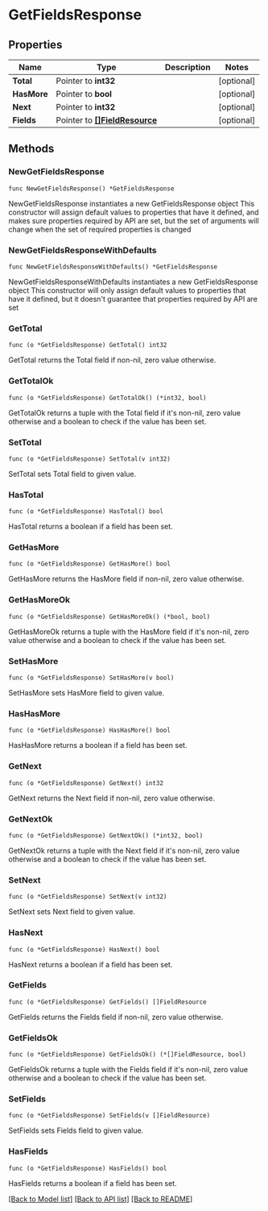 # GetFieldsResponse

## Properties

Name | Type | Description | Notes
------------ | ------------- | ------------- | -------------
**Total** | Pointer to **int32** |  | [optional] 
**HasMore** | Pointer to **bool** |  | [optional] 
**Next** | Pointer to **int32** |  | [optional] 
**Fields** | Pointer to [**[]FieldResource**](FieldResource.md) |  | [optional] 

## Methods

### NewGetFieldsResponse

`func NewGetFieldsResponse() *GetFieldsResponse`

NewGetFieldsResponse instantiates a new GetFieldsResponse object
This constructor will assign default values to properties that have it defined,
and makes sure properties required by API are set, but the set of arguments
will change when the set of required properties is changed

### NewGetFieldsResponseWithDefaults

`func NewGetFieldsResponseWithDefaults() *GetFieldsResponse`

NewGetFieldsResponseWithDefaults instantiates a new GetFieldsResponse object
This constructor will only assign default values to properties that have it defined,
but it doesn't guarantee that properties required by API are set

### GetTotal

`func (o *GetFieldsResponse) GetTotal() int32`

GetTotal returns the Total field if non-nil, zero value otherwise.

### GetTotalOk

`func (o *GetFieldsResponse) GetTotalOk() (*int32, bool)`

GetTotalOk returns a tuple with the Total field if it's non-nil, zero value otherwise
and a boolean to check if the value has been set.

### SetTotal

`func (o *GetFieldsResponse) SetTotal(v int32)`

SetTotal sets Total field to given value.

### HasTotal

`func (o *GetFieldsResponse) HasTotal() bool`

HasTotal returns a boolean if a field has been set.

### GetHasMore

`func (o *GetFieldsResponse) GetHasMore() bool`

GetHasMore returns the HasMore field if non-nil, zero value otherwise.

### GetHasMoreOk

`func (o *GetFieldsResponse) GetHasMoreOk() (*bool, bool)`

GetHasMoreOk returns a tuple with the HasMore field if it's non-nil, zero value otherwise
and a boolean to check if the value has been set.

### SetHasMore

`func (o *GetFieldsResponse) SetHasMore(v bool)`

SetHasMore sets HasMore field to given value.

### HasHasMore

`func (o *GetFieldsResponse) HasHasMore() bool`

HasHasMore returns a boolean if a field has been set.

### GetNext

`func (o *GetFieldsResponse) GetNext() int32`

GetNext returns the Next field if non-nil, zero value otherwise.

### GetNextOk

`func (o *GetFieldsResponse) GetNextOk() (*int32, bool)`

GetNextOk returns a tuple with the Next field if it's non-nil, zero value otherwise
and a boolean to check if the value has been set.

### SetNext

`func (o *GetFieldsResponse) SetNext(v int32)`

SetNext sets Next field to given value.

### HasNext

`func (o *GetFieldsResponse) HasNext() bool`

HasNext returns a boolean if a field has been set.

### GetFields

`func (o *GetFieldsResponse) GetFields() []FieldResource`

GetFields returns the Fields field if non-nil, zero value otherwise.

### GetFieldsOk

`func (o *GetFieldsResponse) GetFieldsOk() (*[]FieldResource, bool)`

GetFieldsOk returns a tuple with the Fields field if it's non-nil, zero value otherwise
and a boolean to check if the value has been set.

### SetFields

`func (o *GetFieldsResponse) SetFields(v []FieldResource)`

SetFields sets Fields field to given value.

### HasFields

`func (o *GetFieldsResponse) HasFields() bool`

HasFields returns a boolean if a field has been set.


[[Back to Model list]](../README.md#documentation-for-models) [[Back to API list]](../README.md#documentation-for-api-endpoints) [[Back to README]](../README.md)


